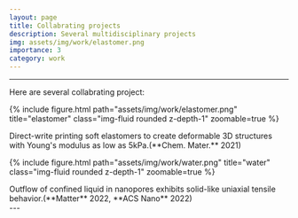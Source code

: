 ```yaml
---
layout: page
title: Collabrating projects
description: Several multidisciplinary projects
img: assets/img/work/elastomer.png
importance: 3
category: work
---
```


---
Here are several collabrating project:

{% include figure.html path="assets/img/work/elastomer.png" title="elastomer" class="img-fluid rounded z-depth-1" zoomable=true %}
<div class="caption">
    Direct-write printing soft elastomers to create deformable 3D structures with Young's modulus as low as 5kPa.(**Chem. Mater.** 2021)
</div>

{% include figure.html path="assets/img/work/water.png" title="water" class="img-fluid rounded z-depth-1" zoomable=true %}
<div class="caption">
    Outflow of confined liquid in nanopores exhibits solid-like uniaxial tensile behavior.(**Matter** 2022, **ACS Nano** 2022)
</div>
---
